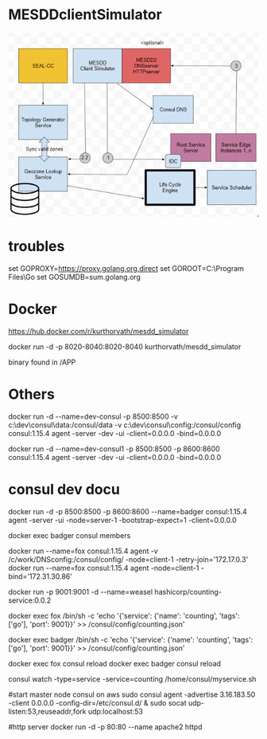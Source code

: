 # MESDDclientSimulator
![Alt text](image.png)


# troubles
set GOPROXY=https://proxy.golang.org,direct 
set GOROOT=C:\Program Files\Go
set GOSUMDB=sum.golang.org


# Docker
https://hub.docker.com/r/kurthorvath/mesdd_simulator

docker run -d -p 8020-8040:8020-8040 kurthorvath/mesdd_simulator

binary found in /APP


# Others
docker run -d --name=dev-consul -p 8500:8500 -v c:\dev\consul\data:/consul/data -v c:\dev\consul\config:/consul/config consul:1.15.4 agent -server -dev -ui -client=0.0.0.0 -bind=0.0.0.0

docker run -d --name=dev-consul1 -p 8500:8500 -p 8600:8600 consul:1.15.4 agent -server -dev -ui -client=0.0.0.0 -bind=0.0.0.0



# consul dev docu
docker run -d -p 8500:8500 -p 8600:8600 --name=badger consul:1.15.4 agent -server -ui -node=server-1 -bootstrap-expect=1 -client=0.0.0.0

docker exec badger consul members

docker run --name=fox consul:1.15.4 agent -v /c/work/DNSconfig:/consul/config/ -node=client-1 -retry-join='172.17.0.3'
docker run --name=fox consul:1.15.4 agent -node=client-1 -bind='172.31.30.86'


docker run -p 9001:9001 -d --name=weasel hashicorp/counting-service:0.0.2

docker exec fox /bin/sh -c 'echo '{\'service\': {\'name\': \'counting\', \'tags\': [\'go\'], \'port\': 9001}}' >> /consul/config/counting.json'

docker exec badger /bin/sh -c 'echo '{\'service\': {\'name\': \'counting\', \'tags\': [\'go\'], \'port\': 9001}}' >> /consul/config/counting.json'

docker exec fox consul reload
docker exec badger consul reload


consul watch -type=service -service=counting /home/consul/myservice.sh

#start master node consul on aws
sudo consul agent -advertise 3.16.183.50 -client 0.0.0.0 -config-dir=/etc/consul.d/ &
sudo socat udp-listen:53,reuseaddr,fork udp:localhost:53


#http server
docker run -d -p 80:80 --name apache2 httpd 